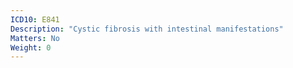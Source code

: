 ```yaml
---
ICD10: E841
Description: "Cystic fibrosis with intestinal manifestations"
Matters: No
Weight: 0
---
```


